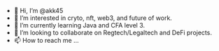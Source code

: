 - 👋 Hi, I’m @akk45
- 👀 I’m interested in cryto, nft, web3, and future of work.
- 🌱 I’m currently learning Java and CFA level 3.
- 💞️ I’m looking to collaborate on Regtech/Legaltech and DeFi projects.
- 📫 How to reach me ...

<!---
akk45/akk45 is a ✨ special ✨ repository because its `README.md` (this file) appears on your GitHub profile.
You can click the Preview link to take a look at your changes.
--->
